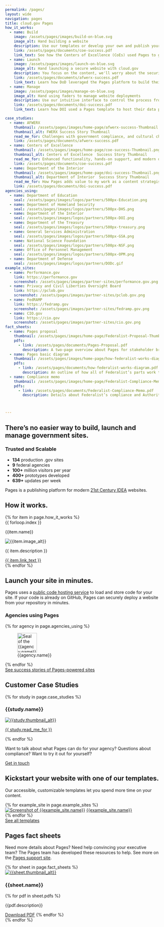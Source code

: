 ```yaml
---
permalink: /pages/
layout: wide
navigation: pages
title: cloud.gov Pages
how_it_works:
  - name: Build
    image: /assets/pages/images/build-on-blue.svg
    image_alt: Hand building a website
    description: Use our templates or develop your own and publish your web page right away.
    link: /assets/pages/documents/coe-success.pdf
    link_text: See how the Centers of Excellence (CoEs) used Pages to get new pages up quickly
  - name: Launch
    image: /assets/pages/images/launch-on-blue.svg
    image_alt: Hand launching a secure website with cloud.gov
    description: You focus on the content, we'll worry about the security, compliance, and deployment.
    link: /assets/pages/documents/afwerx-success.pdf
    link_text: Learn how DoD leveraged the Pages platform to build their own template designs
  - name: Manage
    image: /assets/pages/images/manage-on-blue.svg
    image_alt: Hand using faders to manage website deployments
    description: Use our intuitive interface to control the process from start to finish.
    link: /assets/pages/documents/doi-success.pdf
    link_text: Learn how DOI used a Pages template to host their data projects

case_studies:
  - name: AFWERX
    thumbnail: /assets/pages/images/home-page/afwerx-success-Thumbnail.png
    thumbnail_alt: FWERX Success Story Thumbnail
    read_me_for: Challenges with government compliance, and cultural challenges switching to Cloud solutions
    link: /assets/pages/documents/afwerx-success.pdf
  - name: Centers of Excellence
    thumbnail: /assets/pages/images/home-page/coe-success-Thumbnail.png
    thumbnail_alt: Centers of Excellence  Success Story Thumbnail
    read_me_for: Enhanced functionality, hands-on support, and modern design
    link: /assets/pages/documents/coe-success.pdf
  - name: Department of the Interior
    thumbnail: /assets/pages/images/home-page/doi-success-Thumbnail.png
    thumbnail_alt: Department of Interior  Success Story Thumbnail
    read_me_for: How Pages adds value to my work as a content strategist
    link: /assets/pages/documents/doi-success.pdf
agencies_using:
  - name: Department of Education
    seal: /assets/pages/images/logos/partners/500px-Education.png
  - name: Department of Homeland Security
    seal: /assets/pages/images/logos/partners/500px-DHS.png
  - name: Department of the Interior
    seal: /assets/pages/images/logos/partners/500px-DOI.png
  - name: Department of the Treasury
    seal: /assets/pages/images/logos/partners/500px-treasury.png
  - name: General Services Administration
    seal: /assets/pages/images/logos/partners/500px-GSA.png
  - name: National Science Foundation
    seal: /assets/pages/images/logos/partners/500px-NSF.png
  - name: Office of Personnel Management
    seal: /assets/pages/images/logos/partners/500px-OPM.png
  - name: Department of Defense
    seal: /assets/pages/images/logos/partners/DODc.gif
example_sites:
  - name: Performance.gov
    link: https://performance.gov
    screenshot: /assets/pages/images/partner-sites/performance.gov.png
  - name: Privacy and Civil Liberties Oversight Board
    link: https://pclob.gov
    screenshot: /assets/pages/images/partner-sites/pclob.gov.png
  - name: FedRAMP
    link: https://fedramp.gov
    screenshot: /assets/pages/images/partner-sites/fedramp.gov.png
  - name: CIO.gov
    link: https://cio.gov
    screenshot: /assets/pages/images/partner-sites/cio.gov.png
fact_sheets:
  - name: Pages proposal
    thumbnail: /assets/pages/images/home-page/Federalist-Proposal-Thumbnail.png
    pdfs:
      - link: /assets/pages/documents/Pages-Proposal.pdf
        description: A two-page overview about Pages for stakeholder briefings
  - name: Pages basic diagram
    thumbnail: /assets/pages/images/home-page/how-federalist-works-diagram-Thumbnail.jpg
    pdfs:
      - link: /assets/pages/documents/how-federalist-works-diagram.pdf
        description: An outline of how all of Federalist’s parts work together.
  - name: Compliance memo
    thumbnail: /assets/pages/images/home-page/Federalist-Compliance-Memo-Thumbnail.jpg
    pdfs:
      - link: /assets/pages/documents/Federalist-Compliance-Memo.pdf
        description: Details about Federalist’s compliance and Authority to Operate.



---
```


<section class="usa-section">
  <div class="grid-container maxw-desktop">
    <div class="grid-row grid-gap">
      <div class="tablet:grid-col-7">
        <h1 class="font-heading-3xl">There’s no easier way to build, launch and manage government sites.</h1>
      </div>
      <div class="tablet:grid-col-4 tablet:grid-offset-1 usa-prose padding-5">
          <h3>Trusted and Scalable</h3>
          <ul class="margin-left-1">
            <li><b>134</b> production .gov sites</li>
            <li><b>9</b> federal agencies</li>
            <li><b>100+</b> million visitors per year</li>
            <li><b>400+</b> prototypes developed</li>
            <li><b>639+</b> updates per week</li>
          </ul>
      </div>
    </div>
    <div class="grid-row grid-gap">
      <p class="usa-intro">
        Pages is a publishing platform for modern <a href="{{site.baseurl}}{% link _pages/pages/documentation/21st-century-idea.md %}">21st Century IDEA</a> websites.
      </p>
    </div>
  </div>
</section>

<section class="usa-graphic-list usa-section usa-section--dark">
<div class="grid-container maxw-desktop">
  <a name="How it works"></a>
  <div class="grid-row grid-gap">
    <h2>How it works.</h2>
  </div>
  <div class="grid-row grid-gap-lg">
    {% for item in page.how_it_works %}
      <div class="tablet:grid-col-4 margin-y-4">
        <div class="font-sans-sm text-heavy text-center"><span class="bg-primary display-inline-block padding-1 height-5 width-5 radius-pill">{{ forloop.index }}</span></div>
        <p class="font-sans-lg text-uppercase text-center">
          {{item.name}}
        </p>
        <img class="display-block margin-x-auto" src="{{site.baseurl}}{{item.image}}" alt="{{item.image_alt}}">
        <div class="padding-x-2">
          <p class="font-sans-xs line-height-sans-3">{{ item.description }}</p>
          <a class="display-block font-sans-3xs line-height-sans-4" href="{{site.baseurl}}{{item.link}}">{{ item.link_text }}</a>
        </div>
      </div>
    {% endfor %}
    </div>
  </div>
</section>

<section class="usa-section margin-y-8">
  <div class="grid-container maxw-desktop usa-prose">
      <h2>Launch your site in minutes.</h2>
      <a name="Customers"></a>
      <p>
        Pages uses a <a href="https://github.com/">public code hosting service</a> to load and store code for your site. If your code is already on GitHub, Pages can securely deploy a website from your repository in minutes.
      </p>
      <h3>Agencies using Pages</h3>
    <div class="grid-row grid-gap margin-bottom-3">
      {% for agency in page.agencies_using %}
      <div class="tablet:grid-col-3 text-center">
        <figure class="margin-0 padding-2">
          <img src="{{site.baseurl}}{{agency.seal}}" alt="Seal of the {{agency.name}}" height="64" width="64">
          <figcaption>{{agency.name}}</figcaption>
        </figure>
      </div>
      {% endfor %}
    </div>
    <a class="cg-arrow" href="{{site.baseurl}}/pages/success-stories/">See success stories of Pages-powered sites</a>
  </div>
</section>

<section class="usa-section margin-y-8">
  <div class="grid-container maxw-desktop">
    <h2>Customer Case Studies</h2>
    <a name="Case Studies"></a>
    <div class="grid-row grid-gap-lg">
      {% for study in page.case_studies %}
      <div class="tablet:grid-col-4 bar-top">
          <h3>{{study.name}}</h3>
          <a class="display-block border-1px border-base-lighter margin-y-2" href="{{site.baseurl}}{{study.link}}"><img class="display-block" src="{{site.baseurl}}{{study.thumbnail}}" alt="{{study.thumbnail_alt}}"></a>
          <p>
            <a href="{{site.baseurl}}{{study.link}}">{{ study.read_me_for }}</a>
          </p>
      </div>
      {% endfor %}
    </div>
  </div>
</section>

<section class="usa-section bg-accent-warm-light">
  <div class="grid-container maxw-desktop">
    <div class="grid-row">
      <div class="tablet:grid-col">
        <p class="usa-intro tablet:grid-col-10">
          Want to talk about what Pages can do for your agency? Questions about compliance? Want to try it out for yourself?
        </p>
        <p><a class="usa-button usa-button--big" href="{{site.baseurl}}/pages/contact/">Get in touch</a></p>
      </div>
    </div>
  </div>
</section>

<section class="usa-section margin-y-8">
  <div class="grid-container maxw-desktop usa-prose">
    <div class="grid-row">
      <h2>Kickstart your website with one of our templates.</h2>
      <p>
        Our accessible, customizable templates let you spend more time on your content.
      </p>
    </div>
    <div class="grid-row grid-gap margin-bottom-2">
    {% for example_site in page.example_sites %}
      <div class="tablet:grid-col-6 padding-2 text-center">
        <a class="border border-base-lighter display-block margin-bottom-1" href="{{example_site.link}}"><img class="display-block" src="{{site.baseurl}}{{example_site.screenshot}}" alt="Screenshot of {{example_site.name}}"></a>
        <a href="{{example_site.link}}">{{example_site.name}}</a>
      </div>
    {% endfor %}
    </div>
    <div class="grid-row">
      <a class="cg-arrow" href="{{site.baseurl}}/pages/documentation/templates/">See all templates</a>
    </div>
  </div>
</section>

<section class="usa-section margin-y-8">
  <div class="grid-container maxw-desktop usa-prose">  
    <div class="grid-row">
      <h2>Pages fact sheets</h2>
      <p>
        Need more details about Pages? Need help convincing your executive team? The Pages team has developed these resources to help. See more on the <a href="{{site.baseurl}}/pages/documentation/">Pages support site</a>.
      </p>
    </div>
    <div class="grid-row grid-gap">
      {% for sheet in page.fact_sheets %}
      <div class="tablet:grid-col-4 bar-top">
        <div class="padding-2">
          <a href="{{site.baseurl}}{{sheet.pdfs[0].link}}" class="display-block margin-bottom-2"><img class="border border-base-lighter display-block" src="{{site.baseurl}}{{sheet.thumbnail}}" alt="{{sheet.thumbnail_alt}}"></a>
          <h3>{{sheet.name}}</h3>
          {% for pdf in sheet.pdfs %}
          <p>
            {{pdf.description}}
          </p>
          <a class="cg-arrow" href="{{site.baseurl}}{{pdf.link}}">Download PDF</a>
          {% endfor %}
        </div>
      </div>
      {% endfor %}
    </div>
  </div>
</section>


<script>

  if (location.search === "?b") {
    document.querySelector('#main-content > .usa-section:first-child').classList.add('usa-section--dark');
    document.querySelector('#main-content > .usa-section:nth-child(2)').classList.remove('usa-section--dark');
    document.querySelectorAll('.bg-primary.radius-pill').forEach(function(el) {
      el.classList.add('text-white');
    });

    document.querySelectorAll('img[src*="-on-blue.svg"]').forEach(function(el) {
      el.src = el.src.replace(/-on-blue/, '-on-white');
    });


    document.querySelectorAll('#main-content > .usa-section:nth-child(2) a[href]:not(.anchorjs-link)').forEach(function(el) {
      el.classList.add('cg-arrow');
    });
  } else if (location.search === '?c') {
      document.querySelector('#main-content > .usa-section:first-child').classList.add('usa-section--dark');
      document.querySelector('#main-content > .usa-section:nth-child(2)').classList.remove('usa-section--dark');
      document.querySelector('#main-content > .usa-section:nth-child(2)').classList.add('usa-section--light');
      document.querySelectorAll('.bg-primary.radius-pill').forEach(function(el) {
        el.classList.add('text-white');
      });

      document.querySelectorAll('img[src*="-on-blue.svg"]').forEach(function(el) {
        el.src = el.src.replace(/-on-blue/, '-on-white');
      });

      document.querySelectorAll('#main-content > .usa-section:nth-child(2) a[href]:not(.anchorjs-link)').forEach(function(el) {
        el.classList.add('cg-arrow');
      });

  }

</script>